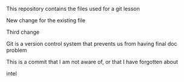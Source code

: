 This repository contains the files used for a git lesson

New change for the existing file

Third change

Git is a version control system that prevents us from having final doc problem

This is a commit that I am not aware of, or that I have forgotten about

intel


